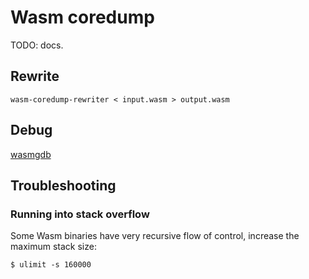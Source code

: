 # Wasm coredump

TODO: docs.

## Rewrite

```
wasm-coredump-rewriter < input.wasm > output.wasm
```

## Debug

[wasmgdb]

## Troubleshooting

### Running into stack overflow

Some Wasm binaries have very recursive flow of control, increase the maximum stack size:
```
$ ulimit -s 160000
```
[wasmgdb]: wasmgdb/README.md

